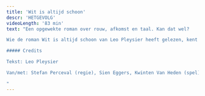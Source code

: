 ```yaml
---
title: 'Wit is altijd schoon'
descr: 'HETGEVOLG'
videoLength: '83 min'
text: "Een opgewekte roman over rouw, afkomst en taal. Kan dat wel?

Wie de roman Wit is altijd schoon van Leo Pleysier heeft gelezen, kent het antwoord. In een buitengewone heldere en lichtvoetige taal beschrijft Pleysier de complexe gevoelens van een zoon voor zijn overleden moeder, die hem heel lang bedolven heeft onder haar gepraat. Het levert een warm en liefdevol portret op van de moeder. Na het succes van U bent mijn moeder gaan Stefan Perceval en Sien Eggers opnieuw samen aan de slag met een beklijvende tekst over afscheid en ontdekken, over samen en alleen.

##### Credits

Tekst: Leo Pleysier

Van/met: Stefan Perceval (regie), Sien Eggers, Kwinten Van Heden (spel) en Jan Strobbe (scenografie)

‍"
---
```


